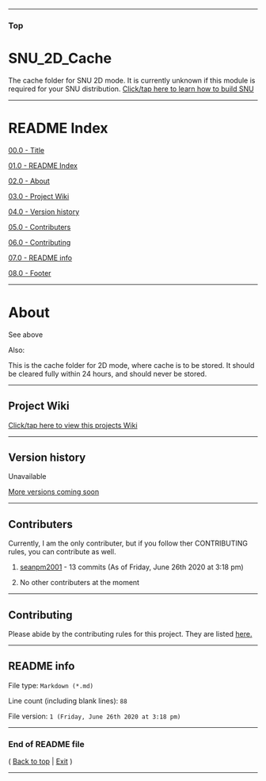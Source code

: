 
***

### Top

# SNU_2D_Cache
The cache folder for SNU 2D mode. It is currently unknown if this module is required for your SNU distribution. [Click/tap here to learn how to build SNU](https://gist.github.com/seanpm2001/745564a46186888e829fdeb9cda584de)

***

# README Index

[00.0 - Title](#SNU_2D_Cache)

[01.0 - README Index](#README-Index)

[02.0 - About](#About)

[03.0 - Project Wiki](#Project-Wiki)

[04.0 - Version history](#Version-history)

[05.0 - Contributers](#Contributers)

[06.0 - Contributing](#Contributing)

[07.0 - README info](#README-info)

[08.0 - Footer](#End-of-README-file)

***

# About

See above

Also:

This is the cache folder for 2D mode, where cache is to be stored. It should be cleared fully within 24 hours, and should never be stored.

***

## Project Wiki

[Click/tap here to view this projects Wiki](https://github.com/seanpm2001/SNU_2D_Cache/Wiki/)

***

## Version history

Unavailable

[More versions coming soon](https://www.example.com/)

***

## Contributers

Currently, I am the only contributer, but if you follow ther CONTRIBUTING rules, you can contribute as well.

1. [seanpm2001](https://github.com/seanpm2001/) - 13 commits (As of Friday, June 26th 2020 at 3:18 pm)

2. No other contributers at the moment

***

## Contributing

Please abide by the contributing rules for this project. They are listed [here.](https://github.com/seanpm2001/SNU_2D_Cache/blob/master/CONTRIBUTING.md)

***

## README info

File type: `Markdown (*.md)`

Line count (including blank lines): `88`

File version: `1 (Friday, June 26th 2020 at 3:18 pm)`

***

### End of README file

( [Back to top](#Top) | [Exit](https://github.com) )

***
